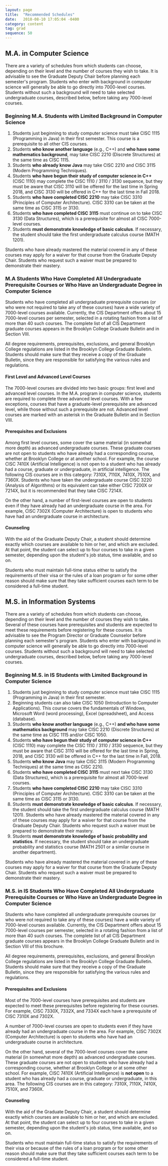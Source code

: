 ```yaml
---
layout: page
title:  "Recommended Schedules"
date:   2018-08-10 17:05:04 -0400
category: content
tag: grad
sequence: 50
---
```

## M.A. in Computer Science

There are a variety of schedules from which students can choose, depending on their level and the number of courses they wish to take. It is advisable to see the Graduate Deputy Chair before planning each semester's program. Students who enter with background in computer science will generally be able to go directly into 7000-level courses. Students without such a background will need to take selected undergraduate courses, described below, before taking any 7000-level courses.

### Beginning M.A. Students with Limited Background in Computer Science 
1. Students just beginning to study computer science must take CISC 1115 (Programming in Java) in their first semester. This course is a prerequisite to all other CIS courses.
2.	Students **who know another language** (e.g., C++) and **who have some mathematics background**, may take CISC 2210 (Discrete Structures) at the same time as CISC 1115.
3.	Students **who already know Java** may take CISC 2210 and CISC 3115 (Modern Programming Techniques).
4.	Students **who have begun their study of computer science in C++** (CISC 1110) may complete the CISC 1110 / 3110 / 3130 sequence, but they must be aware that CISC 3110 will be offered for the last time in Spring 2018, and CISC 3130 will be offered in C++ for the last time in Fall 2018.
5.	Students **who have completed CISC 2210** may take CISC 3310 (Principles of Computer Architecture). CISC 3310 can be taken at the same time as CISC 3115 or 3130.
6.	Students **who have completed CISC 3115** must continue on to take CISC 3130 (Data Structures), which is a prerequisite for almost all CISC 7000-level courses.
7.	Students **must demonstrate knowledge of basic calculus**. If necessary, the student should take the first undergraduate calculus course (MATH 1201).


<div class="callout"> Students who have already mastered the material covered in any of these courses may apply for a waiver for that course from the Graduate Deputy Chair. Students who request such a waiver must be prepared to demonstrate their mastery. </div>

### M.A Students Who Have Completed All Undergraduate Prerequisite Courses or Who Have an Undergraduate Degree in Computer Science

Students who have completed all undergraduate prerequisite courses (or who were not required to take any of these courses) have a wide variety of 7000-level courses available. Currently, the CIS Department offers about 15 7000-level courses per semester, selected in a rotating fashion from a list of more than 40 such courses. The complete list of all CIS Department graduate courses appears in the Brooklyn College Graduate Bulletin and in Section VIII.

<div class="callout"> All degree requirements, prerequisites, exclusions, and general Brooklyn College regulations are listed in the Brooklyn College Graduate Bulletin. Students should make sure that they receive a copy of the Graduate Bulletin, since they are responsible for satisfying the various rules and regulations. </div>

#### First Level and Advanced Level Courses

The 7000-level courses are divided into two basic groups: first level and advanced level courses. In the M.A. program in computer science, students are required to complete three advanced level courses. With a few exceptions, courses that have a graduate-level prerequisite are advanced level, while those without such a prerequisite are not. Advanced level courses are marked with an asterisk in the Graduate Bulletin and in Section VIII.

#### Prerequisites and Exclusions

Among first level courses, some cover the same material (in somewhat more depth) as advanced undergraduate courses. These graduate courses are not open to students who have already had a corresponding course, whether at Brooklyn College or at another school. For example, the course CISC 7410X (Artificial Intelligence) is not open to a student who has already had a course, graduate or undergraduate, in artificial intelligence. The following CIS courses are in this category: 7310X, 7110X, 7410X, 7510X, and 7360X. Students who have taken the undergraduate course CISC 3220 (Analysis of Algorithms) or its equivalent can take either CISC 7200X or 7214X, but it is recommended that they take CISC 7214X.

On the other hand, a number of first-level courses are open to students even if they have already had an undergraduate course in the area. For example, CISC 7302X (Computer Architecture) is open to students who have had an undergraduate course in architecture.

#### Counseling

With the aid of the Graduate Deputy Chair, a student should determine exactly which courses are available to him or her, and which are excluded. At that point, the student can select up to four courses to take in a given semester, depending upon the student's job status, time available, and so on.

<div class="callout"> Students who must maintain full-time status either to satisfy the requirements of their visa or the rules of a loan program or for some other reason should make sure that they take sufficient courses each term to be considered a full-time student. </div>

## M.S. in Information Systems

There are a variety of schedules from which students can choose, depending on their level and the number of courses they wish to take. Several of these courses have prerequisites and students are expected to meet these requirements before registering for these courses. It is advisable to see the Program Director or Graduate Counselor before planning each semester's program. Students who enter with background in computer science will generally be able to go directly into 7000-level courses. Students without such a background will need to take selected undergraduate courses, described below, before taking any 7000-level courses.

### Beginning M.S. in IS Students with Limited Background in Computer Science

1.	Students just beginning to study computer science must take CISC 1115 (Programming in Java) in their first semester.
2.	Beginning students can also take CISC 1050 (Introduction to Computer Applications). This course covers the fundamentals of Windows, Microsoft Word (word processing), Excel (spreadsheet), and Access (database).
3.	Students **who know another language** (e.g., C++) **and who have some mathematics background** may take CISC 2210 (Discrete Structures) at the same time as CISC 1115 and/or CISC 1050.
4.	Students **who have begun their study of computer science in C++** (CISC 1110) may complete the CISC 1110 / 3110 / 3130 sequence, but they must be aware that CISC 3110 will be offered for the last time in Spring, 2018, and CISC 3130 will be offered in C++ for the last time in Fall, 2018.
5.	Students **who know Java** may take CISC 3115 (Modern Programming Techniques) at the same time as CISC 2210.
6.	Students **who have completed CISC 3115** must next take CISC 3130 (Data Structures), which is a prerequisite for almost all 7000-level courses.
7.	Students **who have completed CISC 2210** may take CISC 3310 (Principles of Computer Architecture). CISC 3310 can be taken at the same time as CISC 3115 or 3130.
8.	Students **must demonstrate knowledge of basic calculus**. If necessary, the student should take the first undergraduate calculus course (MATH 1201).
Students who have already mastered the material covered in any of these courses may apply for a waiver for that course from the Graduate Deputy Chair. Students who request such a waiver must be prepared to demonstrate their mastery.
9.	Students **must demonstrate knowledge of basic probability and statistics**. If necessary, the student should take an undergraduate probability and statistics course (MATH 2501 or a similar course in another department).


<div class="callout"> Students who have already mastered the material covered in any of these courses may apply for a waiver for that course from the Graduate Deputy Chair. Students who request such a waiver must be prepared to demonstrate their mastery. </div>

### M.S. in IS Students Who Have Completed All Undergraduate Prerequisite Courses or Who Have an Undergraduate Degree in Computer Science 
Students who have completed all undergraduate prerequisite courses (or who were not required to take any of these courses) have a wide variety of 7000-level courses available. Currently, the CIS Department offers about 15  7000-level courses per semester, selected in a rotating fashion from a list of more than 40 such courses. The complete list of all CIS Department graduate courses appears in the Brooklyn College Graduate Bulletin and in Section VIII of this brochure.

<div class="callout"> All degree requirements, prerequisites, exclusions, and general Brooklyn College regulations are listed in the Brooklyn College Graduate Bulletin. Students should make sure that they receive a copy of the Graduate Bulletin, since they are responsible for satisfying the various rules and regulations. </div>

#### Prerequisites and Exclusions

Most of the 7000-level courses have prerequisites and students are expected to meet these prerequisites before registering for these courses. For example, CISC 7330X, 7332X, and 7334X each have a prerequisite of CISC 7310X and 7302X.

A number of 7000-level courses are open to students even if they have already had an undergraduate course in the area. For example, CISC 7302X (Computer Architecture) is open to students who have had an undergraduate course in architecture.

On the other hand, several of the 7000-level courses cover the same material (in somewhat more depth) as advanced undergraduate courses. These graduate courses are not open to students who have already had a corresponding course, whether at Brooklyn College or at some other school. For example, CISC 7410X (Artificial Intelligence) is **not open** to a student who has already had a course, graduate or undergraduate, in this area. The following CIS courses are in this category: 7310X, 7110X, 7410X, 7510X, and 7360X.

#### Counseling

With the aid of the Graduate Deputy Chair, a student should determine exactly which courses are available to him or her, and which are excluded. At that point, the student can select up to four courses to take in a given semester, depending upon the student's job status, time available, and so on.

<div class="callout"> Students who must maintain full-time status to satisfy the requirements of their visa or because of the rules of a loan program or for some other reason should make sure that they take sufficient courses each term to be considered a full-time student. </div>
